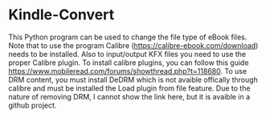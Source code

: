# Kindle-Convert

This Python program can be used to change the file type of eBook files. Note that to use the program Calibre (https://calibre-ebook.com/download) needs to be installed. Also to input/output KFX files you need to use the proper Calibre plugin. To install calibre plugins, you can follow this guide https://www.mobileread.com/forums/showthread.php?t=118680. To use DRM content, you must install DeDRM which is not avaible offically through calibre and must be installed the Load plugin from file feature. Due to the nature of removing DRM, I cannot show the link here, but it is avaible in a github project.
